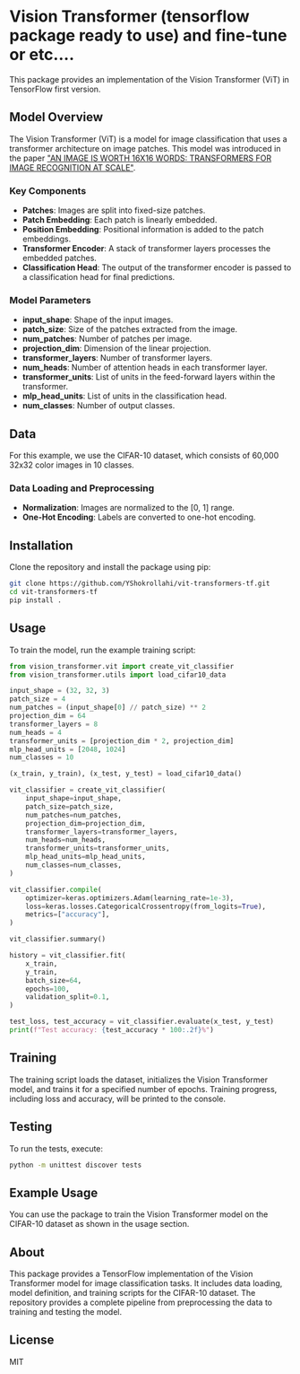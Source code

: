 
# Vision Transformer (tensorflow package ready to use) and fine-tune or etc....

This package provides an implementation of the Vision Transformer (ViT) in TensorFlow first version.

## Model Overview

The Vision Transformer (ViT) is a model for image classification that uses a transformer architecture on image patches. This model was introduced in the paper ["AN IMAGE IS WORTH 16X16 WORDS: TRANSFORMERS FOR IMAGE RECOGNITION AT SCALE"](https://arxiv.org/abs/2010.11929).

### Key Components

- **Patches**: Images are split into fixed-size patches.
- **Patch Embedding**: Each patch is linearly embedded.
- **Position Embedding**: Positional information is added to the patch embeddings.
- **Transformer Encoder**: A stack of transformer layers processes the embedded patches.
- **Classification Head**: The output of the transformer encoder is passed to a classification head for final predictions.

### Model Parameters

- **input_shape**: Shape of the input images.
- **patch_size**: Size of the patches extracted from the image.
- **num_patches**: Number of patches per image.
- **projection_dim**: Dimension of the linear projection.
- **transformer_layers**: Number of transformer layers.
- **num_heads**: Number of attention heads in each transformer layer.
- **transformer_units**: List of units in the feed-forward layers within the transformer.
- **mlp_head_units**: List of units in the classification head.
- **num_classes**: Number of output classes.

## Data

For this example, we use the CIFAR-10 dataset, which consists of 60,000 32x32 color images in 10 classes.

### Data Loading and Preprocessing

- **Normalization**: Images are normalized to the [0, 1] range.
- **One-Hot Encoding**: Labels are converted to one-hot encoding.

## Installation

Clone the repository and install the package using pip:

```bash
git clone https://github.com/YShokrollahi/vit-transformers-tf.git
cd vit-transformers-tf
pip install .
```

## Usage

To train the model, run the example training script:

```python
from vision_transformer.vit import create_vit_classifier
from vision_transformer.utils import load_cifar10_data

input_shape = (32, 32, 3)
patch_size = 4
num_patches = (input_shape[0] // patch_size) ** 2
projection_dim = 64
transformer_layers = 8
num_heads = 4
transformer_units = [projection_dim * 2, projection_dim]
mlp_head_units = [2048, 1024]
num_classes = 10

(x_train, y_train), (x_test, y_test) = load_cifar10_data()

vit_classifier = create_vit_classifier(
    input_shape=input_shape,
    patch_size=patch_size,
    num_patches=num_patches,
    projection_dim=projection_dim,
    transformer_layers=transformer_layers,
    num_heads=num_heads,
    transformer_units=transformer_units,
    mlp_head_units=mlp_head_units,
    num_classes=num_classes,
)

vit_classifier.compile(
    optimizer=keras.optimizers.Adam(learning_rate=1e-3),
    loss=keras.losses.CategoricalCrossentropy(from_logits=True),
    metrics=["accuracy"],
)

vit_classifier.summary()

history = vit_classifier.fit(
    x_train,
    y_train,
    batch_size=64,
    epochs=100,
    validation_split=0.1,
)

test_loss, test_accuracy = vit_classifier.evaluate(x_test, y_test)
print(f"Test accuracy: {test_accuracy * 100:.2f}%")
```

## Training

The training script loads the dataset, initializes the Vision Transformer model, and trains it for a specified number of epochs. Training progress, including loss and accuracy, will be printed to the console.

## Testing

To run the tests, execute:

```bash
python -m unittest discover tests
```

## Example Usage

You can use the package to train the Vision Transformer model on the CIFAR-10 dataset as shown in the usage section.

## About

This package provides a TensorFlow implementation of the Vision Transformer model for image classification tasks. It includes data loading, model definition, and training scripts for the CIFAR-10 dataset. The repository provides a complete pipeline from preprocessing the data to training and testing the model.

## License

MIT
